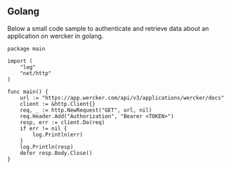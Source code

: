 ## Golang

Below a small code sample to authenticate and retrieve data about an
application on wercker in golang.

```golang
package main

import (
    "log"
    "net/http"
)

func main() {
    url := "https://app.wercker.com/api/v3/applications/wercker/docs"
    client := &http.Client{}
    req, _ := http.NewRequest("GET", url, nil)
    req.Header.Add("Authorization", "Bearer <TOKEN>")
    resp, err := client.Do(req)
    if err != nil {
        log.Println(err)
    }
    log.Println(resp)
    defer resp.Body.Close()
}
```